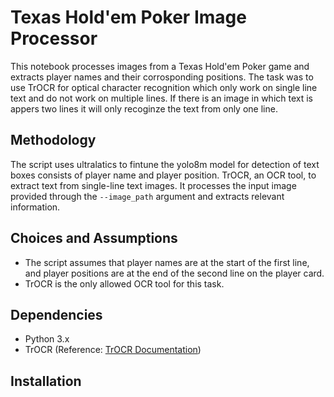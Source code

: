 # Texas Hold'em Poker Image Processor

This notebook processes images from a Texas Hold'em Poker game and extracts player names and their corrosponding positions. The task was to use TrOCR for optical character recognition which only work on single line text and do not work on multiple lines. If there is an image in which text is appers two lines it will only recoginze the text from only one line. 

## Methodology

The script uses ultralatics to fintune the yolo8m model for detection of text boxes consists of player name and player position. TrOCR, an OCR tool, to extract text from single-line text images. It processes the input image provided through the `--image_path` argument and extracts relevant information.

## Choices and Assumptions

- The script assumes that player names are at the start of the first line, and player positions are at the end of the second line on the player card.
- TrOCR is the only allowed OCR tool for this task.

## Dependencies

- Python 3.x
- TrOCR (Reference: [TrOCR Documentation](link-to-TrOCR-docs))

## Installation

